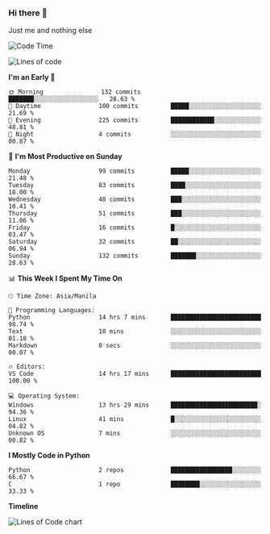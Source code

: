 ### Hi there 👋

Just me and nothing else


<!--START_SECTION:waka-->
![Code Time](http://img.shields.io/badge/Code%20Time-59%20hrs%204%20mins-blue)

![Lines of code](https://img.shields.io/badge/From%20Hello%20World%20I%27ve%20Written-902.9%20thousand%20lines%20of%20code-blue)

**I'm an Early 🐤** 

```text
🌞 Morning                132 commits         ███████░░░░░░░░░░░░░░░░░░   28.63 % 
🌆 Daytime                100 commits         █████░░░░░░░░░░░░░░░░░░░░   21.69 % 
🌃 Evening                225 commits         ████████████░░░░░░░░░░░░░   48.81 % 
🌙 Night                  4 commits           ░░░░░░░░░░░░░░░░░░░░░░░░░   00.87 % 
```
📅 **I'm Most Productive on Sunday** 

```text
Monday                   99 commits          █████░░░░░░░░░░░░░░░░░░░░   21.48 % 
Tuesday                  83 commits          ████░░░░░░░░░░░░░░░░░░░░░   18.00 % 
Wednesday                48 commits          ███░░░░░░░░░░░░░░░░░░░░░░   10.41 % 
Thursday                 51 commits          ███░░░░░░░░░░░░░░░░░░░░░░   11.06 % 
Friday                   16 commits          █░░░░░░░░░░░░░░░░░░░░░░░░   03.47 % 
Saturday                 32 commits          ██░░░░░░░░░░░░░░░░░░░░░░░   06.94 % 
Sunday                   132 commits         ███████░░░░░░░░░░░░░░░░░░   28.63 % 
```


📊 **This Week I Spent My Time On** 

```text
🕑︎ Time Zone: Asia/Manila

💬 Programming Languages: 
Python                   14 hrs 7 mins       █████████████████████████   98.74 % 
Text                     10 mins             ░░░░░░░░░░░░░░░░░░░░░░░░░   01.18 % 
Markdown                 0 secs              ░░░░░░░░░░░░░░░░░░░░░░░░░   00.07 % 

🔥 Editors: 
VS Code                  14 hrs 17 mins      █████████████████████████   100.00 % 

💻 Operating System: 
Windows                  13 hrs 29 mins      ████████████████████████░   94.36 % 
Linux                    41 mins             █░░░░░░░░░░░░░░░░░░░░░░░░   04.82 % 
Unknown OS               7 mins              ░░░░░░░░░░░░░░░░░░░░░░░░░   00.82 % 
```

**I Mostly Code in Python** 

```text
Python                   2 repos             █████████████████░░░░░░░░   66.67 % 
C                        1 repo              ████████░░░░░░░░░░░░░░░░░   33.33 % 
```



**Timeline**

![Lines of Code chart](https://raw.githubusercontent.com/mauring55/mauring55/main/assets/bar_graph.png)


<!--END_SECTION:waka-->
